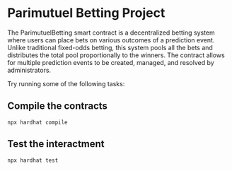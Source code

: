 # Parimutuel Betting Project

The ParimutuelBetting smart contract is a decentralized betting system where users can place bets on various outcomes of a prediction event. Unlike traditional fixed-odds betting, this system pools all the bets and distributes the total pool proportionally to the winners. The contract allows for multiple prediction events to be created, managed, and resolved by administrators.

Try running some of the following tasks:

## Compile the contracts
```npx hardhat compile```

## Test the interactment
```npx hardhat test```
